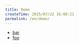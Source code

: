 ```yaml
---
title: Demo
createTime: 2025/07/22 16:08:21
permalink: /en/demo/
---
```


- [bar](./bar.md)
- [foo](./foo.md)
